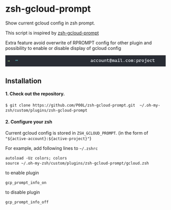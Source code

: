 # zsh-gcloud-prompt
Show current gcloud config in zsh prompt.

This script is inspired by [zsh-gcloud-prompt](https://github.com/ocadaruma/zsh-gcloud-prompt)

Extra feature avoid overwrite of RPROMPT config for other plugin and possibility to enable or disable display of gcloud config

![capture](capture.png)

## Installation

#### 1. Check out the repository.

```
$ git clone https://github.com/P00L/zsh-gcloud-prompt.git  ~/.oh-my-zsh/custom/plugins/zsh-gcloud-prompt
```

#### 2. Configure your zsh

Current gcloud config is stored in `ZSH_GCLOUD_PROMPT`. (in the form of `"${active-account}:${active-project}"`)

For example, add following lines to `~/.zshrc`

```
autoload -Uz colors; colors
source ~/.oh-my-zsh/custom/plugins/zsh-gcloud-prompt/gcloud.zsh
```

to enable plugin

```
gcp_prompt_info_on
```


to disable plugin

```
gcp_prompt_info_off
```